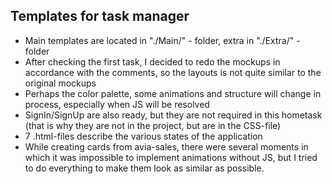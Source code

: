 ## Templates for task manager
* Main templates are located in "./Main/" - folder, extra in "./Extra/" - folder
* After checking the first task, I decided to redo the mockups in accordance with the comments, so the layouts is not quite similar to the original mockups
* Perhaps the color palette, some animations and structure will change in process, especially when JS will be resolved
* SignIn/SignUp are also ready, but they are not required in this hometask (that is why they are not in the project, but are in the CSS-file)
* 7 .html-files describe the various states of the application
* While creating cards from avia-sales, there were several moments in which it was impossible to implement animations without JS, but I tried to do everything to make them look as similar as possible.